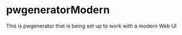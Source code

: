 # pwgeneratorModern

This is pwgenerator that is being set up to work with a modern Web UI 


                              
